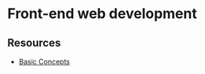 # Front-end web development

## Resources

- [Basic Concepts](https://github.com/azat-co/fullstack-javascript/blob/master/chapter1/chapter1.md)
